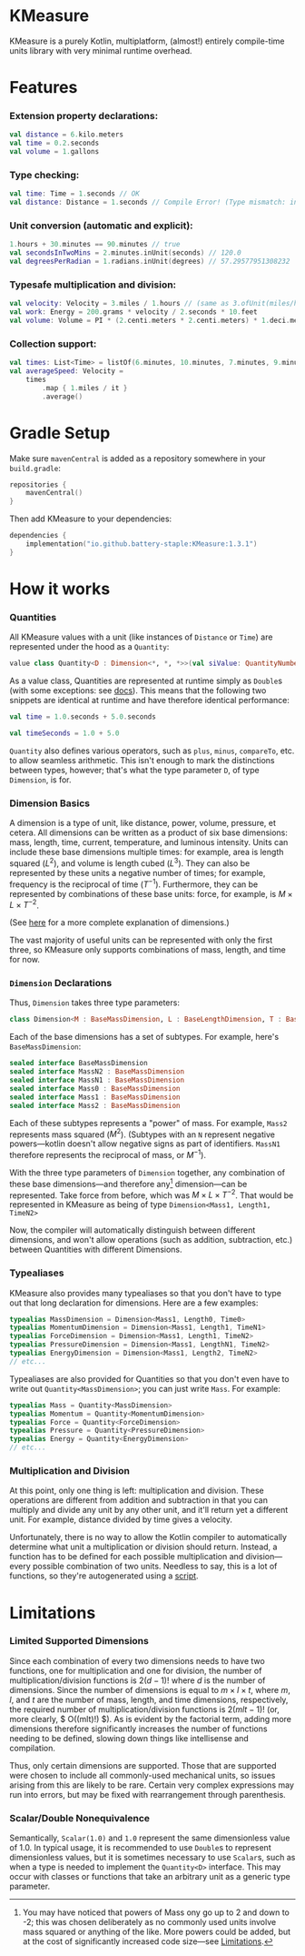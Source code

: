 # KMeasure
KMeasure is a purely Kotlin, multiplatform, (almost!) entirely compile-time units library with very minimal runtime overhead.

# Features
### Extension property declarations:
```kotlin
val distance = 6.kilo.meters
val time = 0.2.seconds
val volume = 1.gallons
```
### Type checking:
```kotlin
val time: Time = 1.seconds // OK
val distance: Distance = 1.seconds // Compile Error! (Type mismatch: inferred type is Time but Distance was expected)
```
### Unit conversion (automatic and explicit):
```kotlin
1.hours + 30.minutes == 90.minutes // true
val secondsInTwoMins = 2.minutes.inUnit(seconds) // 120.0
val degreesPerRadian = 1.radians.inUnit(degrees) // 57.29577951308232
```
### Typesafe multiplication and division:
```kotlin
val velocity: Velocity = 3.miles / 1.hours // (same as 3.ofUnit(miles/hours))
val work: Energy = 200.grams * velocity / 2.seconds * 10.feet
val volume: Volume = PI * (2.centi.meters * 2.centi.meters) * 1.deci.meters
```
### Collection support:
```kotlin
val times: List<Time> = listOf(6.minutes, 10.minutes, 7.minutes, 9.minutes)
val averageSpeed: Velocity =
    times
        .map { 1.miles / it }
        .average()
```

# Gradle Setup
Make sure `mavenCentral` is added as a repository somewhere in your `build.gradle`:
```kotlin
repositories {
    mavenCentral()
}
```
Then add KMeasure to your dependencies:
```kotlin
dependencies {
    implementation("io.github.battery-staple:KMeasure:1.3.1")
}
```

# How it works
### Quantities
All KMeasure values with a unit (like instances of `Distance` or `Time`) are represented
under the hood as a `Quantity`:
```kotlin
value class Quantity<D : Dimension<*, *, *>>(val siValue: QuantityNumber) : Comparable<Quantity<D>> { /* body omitted */ }
```
As a value class, Quantities are represented at runtime simply as `Double`s (with some exceptions: see [docs](https://kotlinlang.org/docs/inline-classes.html#representation)).
This means that the following two snippets are identical at runtime and have therefore identical performance:
```kotlin
val time = 1.0.seconds + 5.0.seconds
```
```kotlin
val timeSeconds = 1.0 + 5.0
```
`Quantity` also defines various operators, such as `plus`, `minus`, `compareTo`, etc. to allow seamless arithmetic.
This isn't enough to mark the distinctions between types, however; that's what the type parameter `D`,
of type `Dimension`, is for.

### Dimension Basics
A dimension is a type of unit, like distance, power, volume, pressure, et cetera.
All dimensions can be written as a product of six base dimensions:
mass, length, time, current, temperature, and luminous intensity.
Units can include these base dimensions multiple times: for example,
area is length squared ($L^2$), and volume is length cubed ($L^3$).
They can also be represented by these units a negative number of times; for example,
frequency is the reciprocal of time ($T^{-1}$).
Furthermore, they can be represented by combinations of these base units:
force, for example, is $M \times L \times T^{-2}$.

(See [here](https://en.wikipedia.org/wiki/Dimensional_analysis) for a more complete explanation of dimensions.)

The vast majority of useful units can be represented with only the first three,
so KMeasure only supports combinations of mass, length, and time for now.

### `Dimension` Declarations
Thus, `Dimension` takes three type parameters:
```kotlin
class Dimension<M : BaseMassDimension, L : BaseLengthDimension, T : BaseTimeDimension> private constructor()
```
Each of the base dimensions has a set of subtypes. For example, here's `BaseMassDimension`:
```kotlin
sealed interface BaseMassDimension
sealed interface MassN2 : BaseMassDimension
sealed interface MassN1 : BaseMassDimension
sealed interface Mass0 : BaseMassDimension
sealed interface Mass1 : BaseMassDimension
sealed interface Mass2 : BaseMassDimension
```
Each of these subtypes represents a "power" of mass. For example, `Mass2` represents mass squared ($M^2$).
(Subtypes with an `N` represent negative powers—kotlin doesn't allow negative signs as part of identifiers.
`MassN1` therefore represents the reciprocal of mass, or $M^{-1}$).

With the three type parameters of `Dimension` together, any combination of these base
dimensions—and therefore any[^1] dimension—can be represented.
Take force from before, which was $M \times L \times T^{-2}$.
That would be represented in KMeasure as being of type `Dimension<Mass1, Length1, TimeN2>`

Now, the compiler will automatically distinguish between different dimensions, and won't allow
operations (such as addition, subtraction, etc.) between Quantities with different Dimensions.

[^1]: You may have noticed that powers of Mass ony go up to 2 and down to -2; this was chosen deliberately
as no commonly used units involve mass squared or anything of the like. More powers could be added,
but at the cost of significantly increased code size—see [Limitations](#Limitations).
### Typealiases
KMeasure also provides many typealiases so that you don't have to type out that long declaration for dimensions.
Here are a few examples:
```kotlin
typealias MassDimension = Dimension<Mass1, Length0, Time0>
typealias MomentumDimension = Dimension<Mass1, Length1, TimeN1>
typealias ForceDimension = Dimension<Mass1, Length1, TimeN2>
typealias PressureDimension = Dimension<Mass1, LengthN1, TimeN2>
typealias EnergyDimension = Dimension<Mass1, Length2, TimeN2>
// etc...
```
Typealiases are also provided for Quantities so that you don't even have to write out `Quantity<MassDimension>`;
you can just write `Mass`. For example:
```kotlin
typealias Mass = Quantity<MassDimension>
typealias Momentum = Quantity<MomentumDimension>
typealias Force = Quantity<ForceDimension>
typealias Pressure = Quantity<PressureDimension>
typealias Energy = Quantity<EnergyDimension>
// etc...
```

### Multiplication and Division
At this point, only one thing is left: multiplication and division.
These operations are different from addition and subtraction in that you can multiply and divide
any unit by any other unit, and it'll return yet a different unit.
For example, distance divided by time gives a velocity.

Unfortunately, there is no way to allow the Kotlin compiler to automatically determine what unit
a multiplication or division should return. Instead, a function has to be defined for each
possible multiplication and division—every possible combination of two units.
Needless to say, this is a lot of functions, so they're autogenerated using a [script](codegen/multiplicationDivision.kts).

# Limitations
### Limited Supported Dimensions
Since each combination of every two dimensions needs to have two functions,
one for multiplication and one for division, the number of multiplication/division functions is
$2(d-1)!$ where $d$ is the number of dimensions. Since the number of dimensions is equal to
$m \times l \times t$, where $m$, $l$, and $t$ are the number of mass, length, and time dimensions, respectively,
the required number of multiplication/division functions is $2(mlt-1)!$ (or, more clearly,
$ O((mlt)!) $). As is evident by the factorial term, adding more dimensions therefore significantly increases
the number of functions needing to be defined, slowing down things like intellisense and compilation.

Thus, only certain dimensions are supported. Those that are supported were chosen to include all commonly-used
mechanical units, so issues arising from this are likely to be rare. Certain very complex expressions
may run into errors, but may be fixed with rearrangement through parenthesis.

### Scalar/Double Nonequivalence
Semantically, `Scalar(1.0)` and `1.0` represent the same dimensionless value of 1.0.
In typical usage, it is recommended to use `Double`s to represent dimensionless values,
but it is sometimes necessary to use `Scalar`s, such as when a type is needed to implement
the `Quantity<D>` interface. This may occur with classes or functions that take
an arbitrary unit as a generic type parameter.
